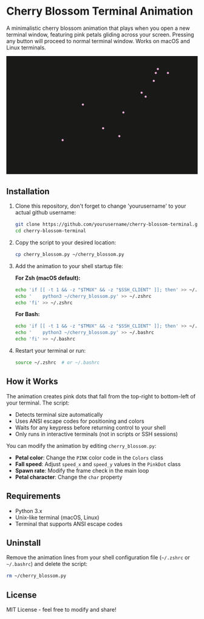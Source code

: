 # Cherry Blossom Terminal Animation

A minimalistic cherry blossom animation that plays when you open a new terminal window, featuring pink petals gliding across your screen. Pressing any button will proceed to normal terminal window. Works on macOS and Linux terminals.

![Demo](Demo.gif)

## Installation
       
1. Clone this repository, don't forget to change 'yourusername' to your actual github username:
   ```bash
   git clone https://github.com/yourusername/cherry-blossom-terminal.git
   cd cherry-blossom-terminal
   ```

2. Copy the script to your desired location:
   ```bash
   cp cherry_blossom.py ~/cherry_blossom.py
   ```

3. Add the animation to your shell startup file:

   **For Zsh (macOS default):**
   ```bash
   echo 'if [[ -t 1 && -z "$TMUX" && -z "$SSH_CLIENT" ]]; then' >> ~/.zshrc
   echo '    python3 ~/cherry_blossom.py' >> ~/.zshrc
   echo 'fi' >> ~/.zshrc
   ```

   **For Bash:**
   ```bash
   echo 'if [[ -t 1 && -z "$TMUX" && -z "$SSH_CLIENT" ]]; then' >> ~/.bashrc
   echo '    python3 ~/cherry_blossom.py' >> ~/.bashrc
   echo 'fi' >> ~/.bashrc
   ```

4. Restart your terminal or run:
   ```bash
   source ~/.zshrc  # or ~/.bashrc
   ```

## How it Works

The animation creates pink dots that fall from the top-right to bottom-left of your terminal. The script:

- Detects terminal size automatically
- Uses ANSI escape codes for positioning and colors
- Waits for any keypress before returning control to your shell
- Only runs in interactive terminals (not in scripts or SSH sessions)

You can modify the animation by editing `cherry_blossom.py`:

- **Petal color**: Change the `PINK` color code in the `Colors` class
- **Fall speed**: Adjust `speed_x` and `speed_y` values in the `PinkDot` class
- **Spawn rate**: Modify the frame check in the main loop 
- **Petal character**: Change the `char` property

## Requirements

- Python 3.x
- Unix-like terminal (macOS, Linux)
- Terminal that supports ANSI escape codes

## Uninstall

Remove the animation lines from your shell configuration file (`~/.zshrc` or `~/.bashrc`) and delete the script:

```bash
rm ~/cherry_blossom.py
```

## License

MIT License - feel free to modify and share!
